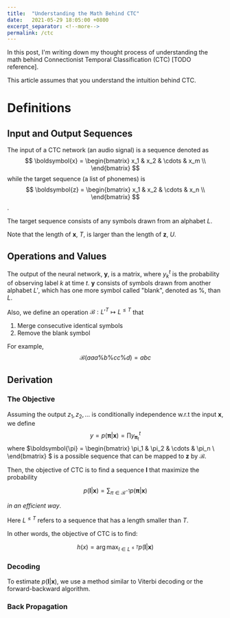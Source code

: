 ```yaml
---
title:  "Understanding the Math Behind CTC"
date:   2021-05-29 18:05:00 +0800
excerpt_separator: <!--more-->
permalink: /ctc
---
```


In this post, I'm writing down my thought process of understanding the math behind 
Connectionist Temporal Classification (CTC) [TODO reference].

<!--more-->

This article assumes that you understand the intuition behind CTC.

# Definitions

## Input and Output Sequences

The input of a CTC network (an audio signal) is a sequence denoted as
$$
\boldsymbol{x} =
\begin{bmatrix}
x_1 & x_2 & \cdots & x_m \\
\end{bmatrix}
$$
while the target sequence (a list of phonemes) is
$$
\boldsymbol{z} =
\begin{bmatrix}
x_1 & x_2 & \cdots & x_n \\
\end{bmatrix}
$$.

The target sequence consists of any symbols drawn from an alphabet $L$.

Note that the length of $\boldsymbol{x}$, $T$, is larger than the length of
$\boldsymbol{z}$, $U$.

## Operations and Values

The output of the neural network, $\boldsymbol{y}$, is a matrix, where
$y_k^t$ is the probability of observing label $k$ at time $t$.
$\boldsymbol{y}$ consists of symbols drawn from another alphabet $L'$,
which has one more symbol called "blank", denoted as $\%$, than $L$.

Also, we define an operation $\mathcal{B}: L'^{T} \mapsto L^{\le T}$ that

1. Merge consecutive identical symbols
2. Remove the blank symbol

For example,
$$
\mathcal{B}(aaa\%b\%cc\%d) = abc
$$

## Derivation

### The Objective

Assuming the output $z_1,z_2,\dots$ is conditionally independence
w.r.t the input $\boldsymbol{x}$,
we define
$$
y = p(\boldsymbol{\pi}|\boldsymbol{x}) = \prod y_{\boldsymbol{\pi}_t}^{t}
$$
where $\boldsymbol{\pi} =
\begin{bmatrix}
\pi_1 & \pi_2 & \cdots & \pi_n \\
\end{bmatrix}
$ is a possible sequence that can be mapped to $\boldsymbol{z}$ by $\mathcal{B}$.

Then, the objective of CTC is to find a sequence $\boldsymbol{l}$ 
that maximize the probability

$$
p(\boldsymbol{l}|\boldsymbol{x}) = \sum_{\pi\in\mathcal{B}^{-1}}
p(\boldsymbol{\pi}|\boldsymbol{x})
$$

*in an efficient way*.

Here $L^{\le T}$ refers to a sequence that has a length smaller than $T$.

In other words, the objective of CTC is to find:

$$
h(x) = \arg\max_{l\in L^{\le T}} p(\boldsymbol{l}|\boldsymbol{x})
$$

### Decoding

To estimate $p(\boldsymbol{l}|\boldsymbol{x})$, we use a method similar to
Viterbi decoding or the forward-backward algorithm.

### Back Propagation